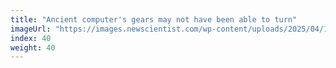 ```yaml
---
title: "Ancient computer's gears may not have been able to turn"
imageUrl: "https://images.newscientist.com/wp-content/uploads/2025/04/15143746/SEI_247633284.jpg?width=788"
index: 40
weight: 40
---
```

